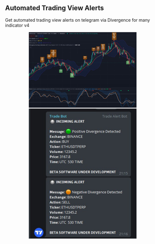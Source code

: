 ## Automated Trading View Alerts
Get automated trading view alerts on telegram via Divergence for many indicator v4

<p align="center">
  <img src="GraphResult.jpg" width="350" title="TradingView">
  <img src="Result.jpg" width="350" alt="Telegram">
</p>
